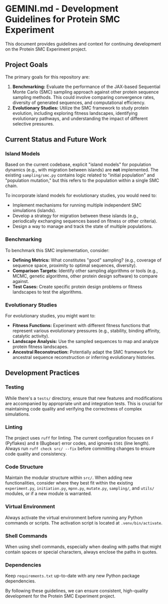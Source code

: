 # GEMINI.md - Development Guidelines for Protein SMC Experiment

This document provides guidelines and context for continuing development on the Protein SMC Experiment project.

## Project Goals
The primary goals for this repository are:
1.  **Benchmarking:** Evaluate the performance of the JAX-based Sequential Monte Carlo (SMC) sampling approach against other protein sequence sampling methods. This could involve comparing convergence rates, diversity of generated sequences, and computational efficiency.
2.  **Evolutionary Studies:** Utilize the SMC framework to study protein evolution, including exploring fitness landscapes, identifying evolutionary pathways, and understanding the impact of different selective pressures.

## Current Status and Future Work

### Island Models
Based on the current codebase, explicit "island models" for population dynamics (e.g., with migration between islands) are **not** implemented. The existing `sampling/smc.py` contains logic related to "initial population" and "population mutation," but this refers to the population within a single SMC chain.

To incorporate island models for evolutionary studies, you would need to:
-   Implement mechanisms for running multiple independent SMC simulations (islands).
-   Develop a strategy for migration between these islands (e.g., periodically exchanging sequences based on fitness or other criteria).
-   Design a way to manage and track the state of multiple populations.

### Benchmarking
To benchmark this SMC implementation, consider:
-   **Defining Metrics:** What constitutes "good" sampling? (e.g., coverage of sequence space, proximity to optimal sequences, diversity).
-   **Comparison Targets:** Identify other sampling algorithms or tools (e.g., MCMC, genetic algorithms, other protein design software) to compare against.
-   **Test Cases:** Create specific protein design problems or fitness landscapes to test the algorithms.

### Evolutionary Studies
For evolutionary studies, you might want to:
-   **Fitness Functions:** Experiment with different fitness functions that represent various evolutionary pressures (e.g., stability, binding affinity, catalytic activity).
-   **Landscape Analysis:** Use the sampled sequences to map and analyze protein fitness landscapes.
-   **Ancestral Reconstruction:** Potentially adapt the SMC framework for ancestral sequence reconstruction or inferring evolutionary histories.

## Development Practices

### Testing
While there's a `tests/` directory, ensure that new features and modifications are accompanied by appropriate unit and integration tests. This is crucial for maintaining code quality and verifying the correctness of complex simulations.

### Linting
The project uses `ruff` for linting. The current configuration focuses on `F` (Pyflakes) and `B` (Bugbear) error codes, and ignores `E501` (line length). Always run `ruff check src/ --fix` before committing changes to ensure code quality and consistency.

### Code Structure
Maintain the modular structure within `src/`. When adding new functionalities, consider where they best fit within the existing `experiment.py`, `initiation.py`, `mpnn.py`, `mutate.py`, `sampling/`, and `utils/` modules, or if a new module is warranted.

### Virtual Environment
Always activate the virtual environment before running any Python commands or scripts. The activation script is located at `.venv/bin/activate`.

### Shell Commands
When using shell commands, especially when dealing with paths that might contain spaces or special characters, always enclose the paths in quotes.

### Dependencies
Keep `requirements.txt` up-to-date with any new Python package dependencies.

By following these guidelines, we can ensure consistent, high-quality development for the Protein SMC Experiment project.